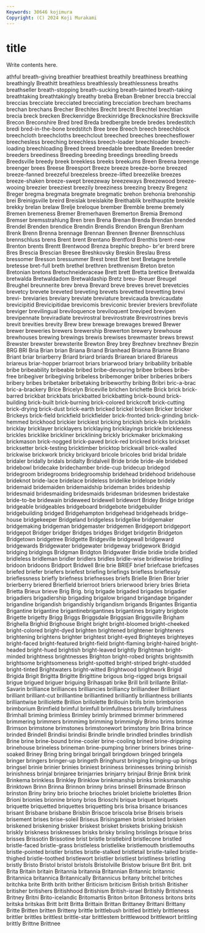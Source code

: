 ```yaml
---
Keywords: 30646 kojimura
Copyright: (C) 2024 Koji Murakami
---
```


# title

Write contents here.



athful breath-giving
breathier breathiest breathily breathiness breathing breathingly Breathitt breathless breathlessly breathlessness
breaths breathseller breath-stopping breath-sucking breath-tainted breath-taking breathtaking breathtakingly breathy breba
Breban Brebner breccia breccial breccias brecciate brecciated brecciating brecciation brecham
brechams brechan brechans Brecher Brechites Brecht brecht Brechtel brechtian brecia
breck brecken Breckenridge Breckinridge Brecknockshire Brecksville Brecon Breconshire Bred bred
Breda bredbergite brede bredes bredestitch bredi bred-in-the-bone bredstitch Bree bree
Breech breech breechblock breechcloth breechcloths breechclout breeched breeches breechesflower breechesless
breeching breechless breech-loader breechloader breech-loading breechloading Breed breed breedable breedbate
Breeden breeder breeders breediness Breeding breeding breedings breedling breeds Breedsville
breedy breek breekless breeks breekums Breen Breena breenge breenger brees
Breese Breesport Breeze breeze breeze-borne breezed breeze-fanned breezeful breezeless breeze-lifted
breezelike breezes breeze-shaken breeze-swept breezeway breezeways Breezewood breeze-wooing breezier breeziest
breezily breeziness breezing breezy Bregenz Breger bregma bregmata bregmate bregmatic
brehon brehonia brehonship brei Breinigsville breird Breislak breislakite Breithablik breithauptite
brekkle brekky brelan brelaw Brelje breloque brember Bremble breme bremely
Bremen bremeness Bremer Bremerhaven Bremerton Bremia Bremond Bremser bremsstrahlung Bren
bren Brena Brenan Brenda Brendan brended Brendel Brenden brendice Brendin
Brendis Brendon Brengun Brenham Brenk Brenn Brenna brennage Brennan Brennen
Brenner Brennschluss brennschluss brens Brent brent Brentano Brentford Brenthis brent-new
Brenton brents Brentt Brentwood Brenza brephic brepho- br'er brerd brere
Bres Brescia Brescian Bresee Breshkovsky Breskin Breslau Bress bressomer Bresson
bressummer Brest brest Bret bret Bretagne bretelle bretesse bret-full breth
brethel brethren brethrenism Breton breton Bretonian bretons Bretschneideraceae Brett brett
Bretta brettice Bretwalda bretwalda Bretwaldadom Bretwaldaship Bretz breu- Breuer Breugel
Breughel breunnerite brev breva Brevard breve breves brevet brevetcies brevetcy
brevete breveted breveting brevets brevetted brevetting brevi brevi- breviaries breviary
breviate breviature brevicauda brevicaudate brevicipitid Brevicipitidae brevicomis breviconic brevier breviers
brevifoliate breviger brevilingual breviloquence breviloquent breviped brevipen brevipennate breviradiate brevirostral
brevirostrate Brevirostrines brevis brevit brevities brevity Brew brew brewage brewages
brewed Brewer brewer breweries brewers brewership Brewerton brewery brewhouse brewhouses
brewing brewings brewis brewises brewmaster brews brewst Brewster brewster brewsterite
Brewton Brey brey Brezhnev brezhnev Brezin BRG BRI Bria Brian
brian Briana Briand Brianhead Brianna Brianne Briano Briant briar briarberry
Briard briard briards Briarean briared Briareus briareus briar-hopper briarroot briars
briarwood briary bribability bribable bribe bribeability bribeable bribed bribe-devouring bribee
bribees bribe-free bribegiver bribegiving bribeless bribemonger briber briberies bribers bribery
bribes bribetaker bribetaking bribeworthy bribing Bribri bric-a-brac bric-a-brackery Brice Bricelyn
Briceville brichen brichette Brick brick brick-barred brickbat brickbats brickbatted brickbatting
brick-bound brick-building brick-built brick-burning brick-colored brickcroft brick-cutting brick-drying brick-dust brick-earth
bricked brickel bricken Bricker bricker Brickeys brick-field brickfield brickfielder brick-fronted
brick-grinding brick-hemmed brickhood brickier brickiest bricking brickish brick-kiln brickkiln bricklay
bricklayer bricklayers bricklaying bricklayings brickle brickleness brickles bricklike brickliner bricklining
brickly brickmaker brickmaking brickmason brick-nogged brick-paved brick-red brickred bricks brickset
bricksetter brick-testing bricktimber bricktop brickwall brick-walled brickwise brickwork bricky brickyard
bricole bricoles brid bridal bridale bridaler bridally bridals bridalty Bridalveil
Bride bride bride-ale bridebed bridebowl bridecake bridechamber bride-cup bridecup bridegod
bridegroom bridegrooms bridegroomship bridehead bridehood bridehouse brideknot bride-lace bridelace brideless
bridelike bridelope bridely bridemaid bridemaiden bridemaidship brideman brides brideship bridesmaid
bridesmaiding bridesmaids bridesman bridesmen bridestake bride-to-be bridewain brideweed bridewell bridewort
Bridey Bridge bridge bridgeable bridgeables bridgeboard bridgebote bridgebuilder bridgebuilding bridged
Bridgehampton bridgehead bridgeheads bridge-house bridgekeeper Bridgeland bridgeless bridgelike bridgemaker bridgemaking
bridgeman bridgemaster bridgemen Bridgeport bridgeport bridgepot Bridger bridger Bridges bridges
Bridget bridgetin Bridgeton Bridgetown bridgetree Bridgette Bridgeville bridgewall bridgeward bridgewards
Bridgewater bridgewater bridgeway bridgework Bridgid bridging bridgings Bridgman Bridgton Bridgwater
Bridie bridie bridle bridled bridleless bridleman bridler bridlers bridles bridle-wise
bridlewise bridling bridoon bridoons Bridport Bridwell Brie brie BRIEF brief
briefcase briefcases briefed briefer briefers briefest briefing briefings briefless brieflessly
brieflessness briefly briefness briefnesses briefs Brielle Brien Brier brier brierberry
briered Brierfield brierroot briers brierwood briery bries Brieta Brietta Brieux
brieve Brig Brig. brig brigade brigaded brigades brigadier brigadiers brigadiership
brigading brigalow brigand brigandage brigander brigandine brigandish brigandishly brigandism brigands
Brigantes Brigantia Brigantine brigantine brigantinebrigantines brigantines brigatry brigbote Brigette brigetty
Brigg Briggs Briggsdale Briggsian Briggsville Brigham Brighella Brighid Brighouse Bright
bright bright-bloomed bright-cheeked bright-colored bright-dyed brighten brightened brightener brighteners brightening
brightens brighter brightest bright-eyed Brighteyes brighteyes bright-faced bright-featured bright-field bright-flaming
bright-haired bright-headed bright-hued brightish bright-leaved brightly Brightman bright-minded brightness brightnesses
Brighton bright-robed brights brightsmith brightsome brightsomeness bright-spotted bright-striped bright-studded bright-tinted
Brightwaters bright-witted Brightwood brightwork Brigid Brigida Brigit Brigitta Brigitte Brigittine
brigous brig-rigged brigs brigsail brigue brigued briguer briguing Brihaspati brike
Brill brill brillante Brillat-Savarin brilliance brilliances brilliancies brilliancy brilliandeer Brilliant
brilliant brilliant-cut brilliantine brilliantined brilliantly brilliantness brilliants brilliantwise brilliolette Brillion
brillolette Brillouin brills brim brimborion brimborium Brimfield brimful brimfull brimfullness
brimfully brimfulness Brimhall briming brimless Brimley brimly brimmed brimmer brimmered
brimmering brimmers brimmimg brimming brimmingly Brimo brims brimse Brimson brimstone
brimstones brimstonewort brimstony brin Brina brince brinded Brindell Brindisi brindisi
Brindle brindle brindled brindles brindlish Brine brine brine-bound brine-cooler brine-cooling
brined brine-dripping brinehouse brineless brineman brine-pumping briner briners brines brine-soaked
Briney Bring bring bringal bringall bringdown bringed bringela bringer bringers
bringer-up bringeth Bringhurst bringing bringing-up brings bringsel brinie brinier brinies
briniest brininess brininesses brining brinish brinishness brinjal brinjaree brinjarries brinjarry
brinjaul Brinje Brink brink Brinkema brinkless Brinkley Brinklow brinkmanship brinks
brinksmanship Brinktown Brinn Brinna Brinnon brinny brins brinsell Brinsmade Brinson
brinston Briny briny brio brioche brioches briolet briolette briolettes Brion
Brioni brionies brionine briony brios Brioschi brique briquet briquets briquette
briquetted briquettes briquetting bris brisa brisance brisances brisant Brisbane brisbane
Brisbin Briscoe briscola brise Briseis briseis brisement brises brise-soleil Briseus
Brisingamen brisk brisked brisken briskened briskening brisker briskest brisket briskets
brisking briskish briskly briskness brisknesses brisks brisky brisling brislings brisque
briss brisses Brissotin Brissotine brist bristle bristlebird bristlecone bristled bristle-faced
bristle-grass bristleless bristlelike bristlemouth bristlemouths bristle-pointed bristler bristles bristle-stalked bristletail
bristle-tailed bristle-thighed bristle-toothed bristlewort bristlier bristliest bristliness bristling bristly Bristo
Bristol bristol bristols Bristolville Bristow brisure Brit Brit. brit Brita
Britain britain Britannia britannia Britannian Britannic britannic Britannica britannica Britannically
Britannicus britany britchel britches britchka brite Brith brith brither Briticism
briticism British british Britisher britisher britishers Britishhood Britishism British-israel Britishly
Britishness Britney Britni Brito-icelandic Britomartis Briton briton Britoness britons brits
britska britskas Britt britt Britta Brittain Brittan Brittaney Brittani Brittany
Britte Britten britten Britteny brittle brittlebush brittled brittlely brittleness brittler
brittles brittlest brittle-star brittlestem brittlewood brittlewort brittling brittly Brittne Brittnee
